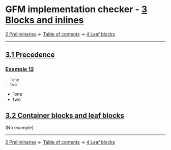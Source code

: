 # GFM implementation checker - [3 Blocks and inlines](https://higuma.github.io/gfm-implementation-checker/#blocks-and-inlines)

[2 Preliminaries](preliminaries.md)
← [Table of contents](index.md) →
[4 Leaf blocks](leaf-blocks.md)

------------------------------------------------------------------------

## [3.1 Precedence](https://higuma.github.io/gfm-implementation-checker/#precedence)

### [Example 12](https://higuma.github.io/gfm-implementation-checker/#example-12)

```markdown
- `one
- two`
```

- `one
- two`

## [3.2 Container blocks and leaf blocks](https://higuma.github.io/gfm-implementation-checker/#container-blocks-and-leaf-blocks)

(No example)

------------------------------------------------------------------------

[2 Preliminaries](preliminaries.md)
← [Table of contents](index.md) →
[4 Leaf blocks](leaf-blocks.md)
